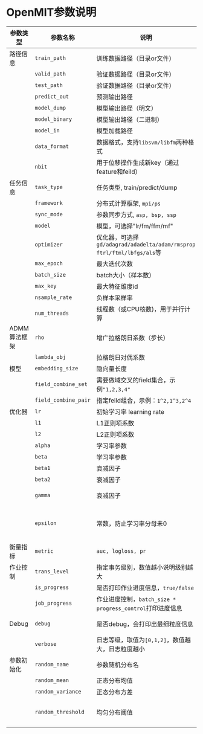 # OpenMIT参数说明


| 参数类型 | 参数名称 | 说明 | 默认值 | 备注 |
| --- | --- | --- | --- | --- |
| 路径信息 | `train_path` | 训练数据路径（目录or文件） | `""` | 训练时必填 |
|  | `valid_path` | 验证数据路径（目录or文件） | `""` | 训练时必填 |
|  | `test_path` | 验证数据路径（目录or文件） | `""` | 预测时必填|
|  | `predict_out` | 预测输出路径 | `""` | 预测时必填| 
|  | `model_dump` | 模型输出路径（明文）| `""` | 训练时必填| 
|  | `model_binary` | 模型输出路径（二进制） | `""` | 训练时必填| 
|  | `model_in` | 模型加载路径 | `""` | 预测时必填| 
| | `data_format` | 数据格式，支持`libsvm/libfm`两种格式 | `libsvm` | |
| | `nbit` | 用于位移操作生成新key（通过feature和feild） | `4` | 当数据格式为libfm时会使用 |
| 任务信息 | `task_type` | 任务类型, train/predict/dump | `"train"` | 
| | `framework` | 分布式计算框架, `mpi/ps` | `ps` | 分布式任务 必填 |
| | `sync_mode` | 参数同步方式, `asp, bsp, ssp` | `asp` | PS框架使用 |
| | `model` | 模型，可选择"lr/fm/ffm/mf" | `"lr"` | 必填 |
| | `optimizer` | 优化器，可选择`gd/adagrad/adadelta/adam/rmsprop`<br>`ftrl/ftml/lbfgs/als`等 | `"ftrl"` | 训练时必填 |
| | `max_epoch` | 最大迭代次数 | `2` | 训练时必须 |
| | `batch_size` | batch大小（样本数） | `100` |  必填 |
| | `max_key` | 最大特征维度id | `<uint64_t>::max()` | optional |
| | `nsample_rate` | 负样本采样率 | `0.0` | 默认不采样 |
| | `num_threads` | 线程数（或CPU核数)，用于并行计算 | `4` | CPU支持OpenMP/OpenCL加速 |
| ADMM算法框架 | `rho` | 增广拉格朗日系数（步长）| `1` | MPI框架使用 |
| | `lambda_obj` | 拉格朗日对偶系数 | `0.05` | MPI框架使用 |
| 模型 | `embedding_size` | 隐向量长度 | `4` | FM／FFM模型使用 |
| | `field_combine_set` | 需要做域交叉的field集合，示例`"1,2,3,4"` | `""` | 
| | `field_combine_pair` | 指定feild组合，示例：`1^2,1^3,2^4` | `""` |
| 优化器 | `lr` | 初始学习率 learning rate | `0.1` | 
|  | `l1` | L1正则项系数 | `0.01` | 
|  | `l2` | L2正则项系数 | `0.01` | 
|  | `alpha` | 学习率参数  | `0.01` | 用于FTRL算法 |
|  | `beta` | 学习率参数 | `0.01` | 用于FTRL算法 ｜
|  | `beta1` | 衰减因子 | `0.6` | 用于adam/ftml算法 |
|  | `beta2` | 衰减因子 | `0.99` | 用于adam/ftml算法 |
|  | `gamma` | 衰减因子 | `0.99` | 用于adadelta/rmsprop算法 |
|  | `epsilon` | 常数，防止学习率分母未0 | `1e-8` | 用于防止`动态学习率算法`分母为0 (如`adagrad/adadelta/rmsprop`等) |
| 衡量指标 | `metric` | `auc, logloss, pr` | `auc` | 多个指标选用用逗号分开 | 
| 作业控制 | `trans_level` | 指定事务级别，数值越小说明级别越大 | `1` | 说明leval小于1的事务都会打印 |
| | `is_progress` | 是否打印作业进度信息，`true/false` | `true` | 默认打印 |
| | `job_progress` | 作业进度控制，`batch_size * progress_control`打印进度信息 | `10` | 默认每10个batch打印一条batch信息 |
| Debug | `debug` | 是否debug，会打印出最细粒度信息 | `false` | 日志量会很大，适合小数据集验证 |
| | `verbose` | 日志等级，取值为`[0,1,2]`，数值越大，日志粒度越小 | `0` | 后续取代`debug`参数 |
| 参数初始化 | `random_name` | 参数随机分布名 | `normal` | 默认正态分布(`normal`)，还支持均匀分布`uniform`等 |
| | `random_mean` | 正态分布均值 | `0.0` | 适用于`random_name=normal` |
| | `random_variance` | 正态分布方差 | `0.01` | 适用于`random_name=normal` | 
| | `random_threshold` | 均匀分布阈值 | `0.01` | 生成`[-threshold, threshold]`之间服从均匀分布的随机值 |
